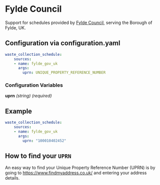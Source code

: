 # Fylde Council

Support for schedules provided by [Fylde Council](https://fylde.gov.uk/resident/), serving the Borough of Fylde, UK.

## Configuration via configuration.yaml

```yaml
waste_collection_schedule:
    sources:
    - name: fylde_gov_uk
      args:
        uprn: UNIQUE_PROPERTY_REFERENCE_NUMBER
```

### Configuration Variables
**uprn**
*(string) (required)*

## Example

```yaml
waste_collection_schedule:
    sources:
    - name: fylde_gov_uk
      args:
        uprn: "100010402452"
```

## How to find your `UPRN`

An easy way to find your Unique Property Reference Number (UPRN) is by going to <https://www.findmyaddress.co.uk/> and entering your address details.
